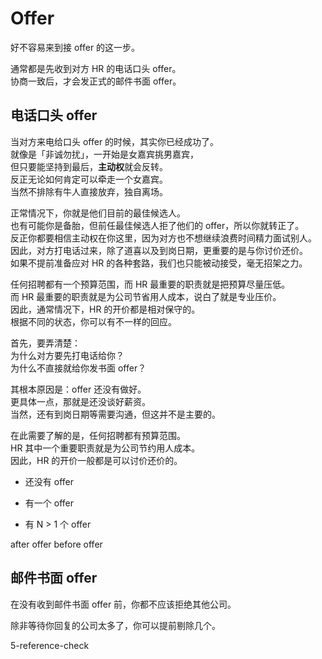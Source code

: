 # Offer

好不容易来到接 offer 的这一步。

通常都是先收到对方 HR 的电话口头 offer。  
协商一致后，才会发正式的邮件书面 offer。

## 电话口头 offer

当对方来电给口头 offer 的时候，其实你已经成功了。  
就像是「非诚勿扰」，一开始是女嘉宾挑男嘉宾，  
但只要能坚持到最后，**主动权**就会反转。  
反正无论如何肯定可以牵走一个女嘉宾。  
当然不排除有牛人直接放弃，独自离场。

正常情况下，你就是他们目前的最佳候选人。  
也有可能你是备胎，但前任最佳候选人拒了他们的 offer，所以你就转正了。  
反正你都要相信主动权在你这里，因为对方也不想继续浪费时间精力面试别人。  
因此，对方打电话过来，除了道喜以及到岗日期，更重要的是与你讨价还价。  
如果不提前准备应对 HR 的各种套路，我们也只能被动接受，毫无招架之力。

任何招聘都有一个预算范围，而 HR 最重要的职责就是把预算尽量压低。  
而 HR 最重要的职责就是为公司节省用人成本，说白了就是专业压价。  
因此，通常情况下，HR 的开价都是相对保守的。  
根据不同的状态，你可以有不一样的回应。

首先，要弄清楚：  
为什么对方要先打电话给你？  
为什么不直接就给你发书面 offer？

其根本原因是：offer 还没有做好。  
更具体一点，那就是还没谈好薪资。  
当然，还有到岗日期等需要沟通，但这并不是主要的。

在此需要了解的是，任何招聘都有预算范围。  
HR 其中一个重要职责就是为公司节约用人成本。  
因此，HR 的开价一般都是可以讨价还价的。  




* 还没有 offer  
  

* 有一个 offer

* 有 N > 1 个 offer

after offer
before offer

## 邮件书面 offer

在没有收到邮件书面 offer 前，你都不应该拒绝其他公司。

除非等待你回复的公司太多了，你可以提前剔除几个。

5-reference-check
